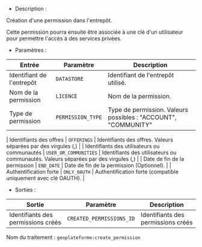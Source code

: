 - Description :

Création d'une permission dans l'entrepôt.

Cette permission pourra ensuite être associée à une clé d'un utilisateur pour permettre l'accès à des services privées.

- Paramètres :

| Entrée           | Paramètre          | Description                                                |
|------------------|--------------------|------------------------------------------------------------|
| Identifiant de l'entrepôt    | `DATASTORE`        | Identifiant de l'entrepôt utilisé.  |
| Nom de la permission  | `LICENCE`        | Nom de la permission. |
| Type de permission  | `PERMISSION_TYPE`        | Type de permission. Valeurs possibles : "ACCOUNT", "COMMUNITY"|

| Identifiants des offres  | `OFFERINGS`        | Identifiants des offres. Valeurs séparées par des virgules (,) |
| Identifiants des utilisateurs ou communautés  | `USER_OR_COMMUNITIES`        | Identifiants des utilisateurs ou communautés. Valeurs séparées par des virgules (,) |
| Date de fin de la permission | `END_DATE`        | Date de fin de la permission (Optionnel). |
| Authentification forte  | `ONLY_OAUTH`        | Authentification forte (compatible uniquement avec clé OAUTH). |

- Sorties :

| Sortie                             | Paramètre                           | Description                    |
|------------------------------------|-------------------------------------|--------------------------------|
| Identifiants des permissions créés | `CREATED_PERMISSIONS_ID`        | Identifiants des permissions créés  |

Nom du traitement : `geoplateforme:create_permission`
